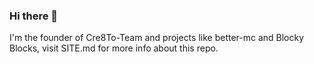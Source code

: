 ### Hi there 👋

I'm the founder of Cre8To-Team and projects like better-mc and Blocky Blocks, visit SITE.md for more info about this repo.
